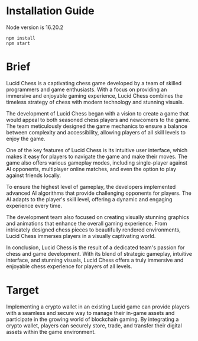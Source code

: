 # Installation Guide
Node version is 16.20.2
```
npm install
npm start
```

# Brief
Lucid Chess is a captivating chess game developed by a team of skilled programmers and game enthusiasts. With a focus on providing an immersive and enjoyable gaming experience, Lucid Chess combines the timeless strategy of chess with modern technology and stunning visuals.

The development of Lucid Chess began with a vision to create a game that would appeal to both seasoned chess players and newcomers to the game. The team meticulously designed the game mechanics to ensure a balance between complexity and accessibility, allowing players of all skill levels to enjoy the game.

One of the key features of Lucid Chess is its intuitive user interface, which makes it easy for players to navigate the game and make their moves. The game also offers various gameplay modes, including single-player against AI opponents, multiplayer online matches, and even the option to play against friends locally.

To ensure the highest level of gameplay, the developers implemented advanced AI algorithms that provide challenging opponents for players. The AI adapts to the player's skill level, offering a dynamic and engaging experience every time.

The development team also focused on creating visually stunning graphics and animations that enhance the overall gaming experience. From intricately designed chess pieces to beautifully rendered environments, Lucid Chess immerses players in a visually captivating world.

In conclusion, Lucid Chess is the result of a dedicated team's passion for chess and game development. With its blend of strategic gameplay, intuitive interface, and stunning visuals, Lucid Chess offers a truly immersive and enjoyable chess experience for players of all levels.

# Target
Implementing a crypto wallet in an existing Lucid game can provide players with a seamless and secure way to manage their in-game assets and participate in the growing world of blockchain gaming. By integrating a crypto wallet, players can securely store, trade, and transfer their digital assets within the game environment.
